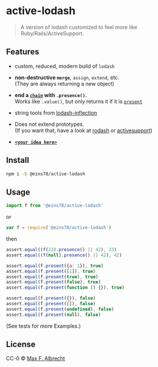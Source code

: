 # active-lodash

<!-- [![NPM version][npm-image]][npm-url] -->
<!-- [![Build Status][travis-image]][travis-url] -->
<!-- [![Coveralls Status][coveralls-image]][coveralls-url] -->
<!-- [![Dependency Status][depstat-image]][depstat-url] -->
<!-- [![Downloads][download-badge]][npm-url] -->

> A version of lodash customized to feel more like Ruby/Rails/ActiveSupport.

## Features

-   custom, reduced, modern build of `lodash`

-   **non-destructive `merge`**, `assign`, `extend`, etc.  
    (They are always returning a new object)

-   **end a [`chain`][] with `.presence()`.**   
    Works like `.value()`, but only returns it if it is [`present`](#present)

-   string tools from [lodash-inflection][]

-   Does not extend prototypes.  
    (If you want that, have a look at [rodash][] or [activesupport][])

-   [**`<your idea here>`**](https://github.com/eins78/active-lodash/issues)

## Install

```sh
npm i -D @eins78/active-lodash
```

## Usage

```js
import f from '@eins78/active-lodash'
```

or

```js
var f = require('@eins78/active-lodash')

```

then

```js
assert.equal((f(23).presence() || 42), 23)
assert.equal((f(null).presence() || 42), 42)

assert.equal(f.present({a: 1}), true)
assert.equal(f.present([1]), true)
assert.equal(f.present(true), true)
assert.equal(f.present(false), true)
assert.equal(f.present(function () {}), true)

assert.equal(f.present({}), false)
assert.equal(f.present([]), false)
assert.equal(f.present(undefined), false)
assert.equal(f.present(null), false)
```

(See tests for more Examples.)

## License

CC-0 © [Max F. Albrecht](http://github.com/eins78)

[`chain`]: https://lodash.com/docs#chain

[lodash-inflection]: https://www.npmjs.com/package/lodash-inflection
[rodash]: https://github.com/obie/rodash
[activesupport]: https://www.npmjs.com/package/activesupport
[npm-url]: https://npmjs.org/package/active-lodash
[npm-image]: https://img.shields.io/npm/v/active-lodash.svg?style=flat-square

[travis-url]: https://travis-ci.org/eins78/active-lodash
[travis-image]: https://img.shields.io/travis/eins78/active-lodash.svg?style=flat-square

[coveralls-url]: https://coveralls.io/r/eins78/active-lodash
[coveralls-image]: https://img.shields.io/coveralls/eins78/active-lodash.svg?style=flat-square

[depstat-url]: https://david-dm.org/eins78/active-lodash
[depstat-image]: https://david-dm.org/eins78/active-lodash.svg?style=flat-square

[download-badge]: http://img.shields.io/npm/dm/active-lodash.svg?style=flat-square
